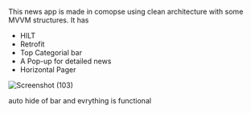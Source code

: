 This news app is made in comopse using clean architecture with some MVVM structures. 
It has 
* HILT
* Retrofit
* Top Categorial bar
* A Pop-up for detailed news
* Horizontal Pager

![Screenshot (103)](https://github.com/Vedantgosling/News_Application/assets/153468680/5d2b2a6b-15a0-4530-94c7-cb70f9790575)

auto hide of bar and evrything is functional
